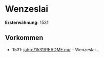 # Wenzeslai

**Ersterwähnung:** 1531

## Vorkommen
- 1531: [jahre/1531/README.md](../jahre/1531/README.md) – Wenzeslai...
